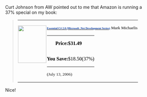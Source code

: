 
Curt Johnson from AW pointed out to me that Amazon is running a 37% special on my book:

> <table class="MsoNormalTable" border="0" cellpadding="0"><tbody><tr><td style="padding: 0.75pt;" valign="top"><p class="MsoNormal"><span style="font-family: Times New Roman; color: black; font-size: small;"><span style="font-size: 12pt;"><a href="https://www.amazon.com/gp/product/0321150775/ref=pe_5400_2665720_pe_snp_775/104-4114658-3100755?n=283155" target="_blank" rel="noopener noreferrer"><span style="text-decoration: none;"><img id="_x0000_i1030" src="https://raw.githubusercontent.com/worseTyler/MarkdownBlogs/main/2006/08/amazone-runs-a-special-on-essential-c/images/0321150775.01.37TRZZZZ.jpg" border="0" alt="" width="91" height="121"></span></a></span></span></p></td><td style="padding: 0.75pt;" valign="top"><p class="MsoNormal"><span style="font-family: Verdana; color: black; font-size: x-small;"><span style="font-size: 10pt; font-family: Verdana;"><a href="https://www.amazon.com/gp/product/0321150775/ref=pe_5400_2665720_pe_snp_775/104-4114658-3100755?n=283155" target="_blank" rel="noopener noreferrer"><span style="color: #003399; font-size: xx-small;"><strong>Essential C# 2.0 (Microsoft .Net Development Series)</strong></span></a> Mark Michaelis</span></span></p><div></div><table class="MsoNormalTable" border="0" cellspacing="0" cellpadding="0"><tbody><tr><td style="padding: 0in;" valign="top"><p class="MsoNormal" style="text-align: right;"><strong><span style="font-family: Times New Roman; color: black; font-size: small;"><span style="font-weight: bold; font-size: 12pt;">Price:</span></span></strong></p></td><td style="padding: 0in;"><p class="MsoNormal"><span style="font-family: Times New Roman; color: black; font-size: small;"></span></p></td><td style="padding: 0in;"><p class="MsoNormal"><strong><span style="font-family: Times New Roman; color: black; font-size: small;"><span style="font-weight: bold; font-size: 12pt;">$31.49</span></span></strong></p></td></tr><tr><td style="padding: 0in;" valign="top"><p class="MsoNormal" style="text-align: right;"><strong><span style="font-family: Times New Roman; color: black; font-size: small;"><span style="font-weight: bold; font-size: 12pt;">You Save:</span></span></strong></p></td><td style="padding: 0in;"><p class="MsoNormal"><span style="font-family: Times New Roman; color: black; font-size: small;"></span></p></td><td style="padding: 0in;"><p class="MsoNormal"><span class="price"><span style="font-family: Times New Roman; color: black; font-size: small;"><span style="font-size: 12pt;">$18.50(37%)</span></span></span></p></td></tr></tbody></table><p class="MsoNormal"><span style="font-family: Verdana; color: black; font-size: x-small;"><span style="font-size: 10pt; font-family: Verdana;">(</span></span><span style="font-family: Verdana; font-size: x-small;"><span style="font-size: 10pt; font-family: Verdana;">July 13, 2006</span></span><span style="font-family: Verdana; font-size: x-small;"><span style="font-size: 10pt; font-family: Verdana;">)</span></span></p></td></tr></tbody></table>

Nice!
